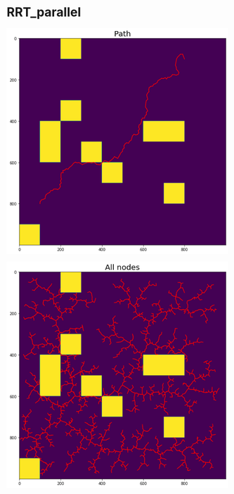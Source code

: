 # RRT_parallel

![alt text](https://github.com/nazerek/RRT_parallel/blob/main/path.png?raw=true)

![alt text](https://github.com/nazerek/RRT_parallel/blob/main/observations.png?raw=true)
